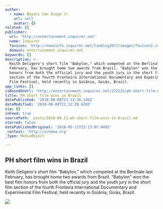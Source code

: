 ```yaml
---
author:
  - name: Bayani San Diego Jr.
    url: null
    avatar: {}
related: []
publisher:
  url: 'http://entertainment.inquirer.net'
  name: Inquirer
  favicon: 'http://newsinfo.inquirer.net/landing2017/images/favicon2.ico'
  domain: entertainment.inquirer.net
keywords: []
description: >-
  Keith Deligero's short film "Babylon," which competed at the Berlinale last
  February, has brought home two awards from Brazil. "Babylon" won the best film
  honors from both the official jury and the youth jury in the short film
  section of the fourth Fronteira International Documentary and Experimental
  Film Festival, held recently in Goiânia, Goiás, Brazil.
app_links: []
isBasedOnUrl: 'http://entertainment.inquirer.net/272125/ph-short-film-wins-brazil'
title: PH short film wins in Brazil
datePublished: '2018-08-08T21:12:36.146Z'
dateModified: '2018-08-08T21:12:28.620Z'
via: {}
inFeed: true
sourcePath: _posts/2018-05-11-ph-short-film-wins-in-brazil.md
starred: false
datePublishedOriginal: '2018-05-11T22:13:07.049Z'
_context: 'http://schema.org'
_type: MediaObject

---
```

<article style=""><h1>PH short film wins in Brazil</h1><p>Keith Deligero's short film "Babylon," which competed at the Berlinale last February, has brought home two awards from Brazil. "Babylon" won the best film honors from both the official jury and the youth jury in the short film section of the fourth Fronteira International Documentary and Experimental Film Festival, held recently in Goiânia, Goiás, Brazil.</p><img src="http://entertainment.inquirer.net/wp-content/blogs.dir/6/files/2018/04/0428babylon-1-600x337.jpg" /></article>